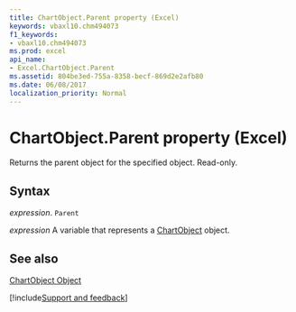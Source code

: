 ```yaml
---
title: ChartObject.Parent property (Excel)
keywords: vbaxl10.chm494073
f1_keywords:
- vbaxl10.chm494073
ms.prod: excel
api_name:
- Excel.ChartObject.Parent
ms.assetid: 804be3ed-755a-8358-becf-869d2e2afb80
ms.date: 06/08/2017
localization_priority: Normal
---
```



# ChartObject.Parent property (Excel)

Returns the parent object for the specified object. Read-only.


## Syntax

_expression_. `Parent`

_expression_ A variable that represents a [ChartObject](Excel.ChartObject.md) object.


## See also


[ChartObject Object](Excel.ChartObject.md)

[!include[Support and feedback](~/includes/feedback-boilerplate.md)]